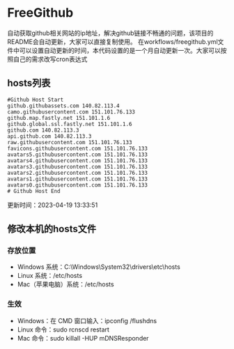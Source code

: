 # FreeGithub
自动获取github相关网站的ip地址，解决github链接不畅通的问题，该项目的README会自动更新，大家可以直接复制使用。
在workflows/freegithub.yml文件中可以设置自动更新的时间，本代码设置的是一个月自动更新一次。大家可以按照自己的需求改写cron表达式

## hosts列表
```base
#Github Host Start
github.githubassets.com 140.82.113.4
camo.githubusercontent.com 151.101.76.133
github.map.fastly.net 151.101.1.6
github.global.ssl.fastly.net 151.101.1.6
github.com 140.82.113.3
api.github.com 140.82.113.3
raw.githubusercontent.com 151.101.76.133
favicons.githubusercontent.com 151.101.76.133
avatars5.githubusercontent.com 151.101.76.133
avatars4.githubusercontent.com 151.101.76.133
avatars3.githubusercontent.com 151.101.76.133
avatars2.githubusercontent.com 151.101.76.133
avatars1.githubusercontent.com 151.101.76.133
avatars0.githubusercontent.com 151.101.76.133
# Github Host End
```

更新时间：2023-04-19 13:33:51

## 修改本机的hosts文件
### 存放位置
* Windows 系统：C:\Windows\System32\drivers\etc\hosts
* Linux 系统：/etc/hosts
* Mac（苹果电脑）系统：/etc/hosts

### 生效
* Windows：在 CMD 窗口输入：ipconfig /flushdns
* Linux 命令：sudo rcnscd restart
* Mac 命令：sudo killall -HUP mDNSResponder